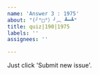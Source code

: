 ```yaml
---
name: 'Answer 3 : 1975'
about: "(╯°□°）╯︵ ┻━┻"
title: quiz|190|1975
labels: ''
assignees: ''

---
```


Just click 'Submit new issue'.
